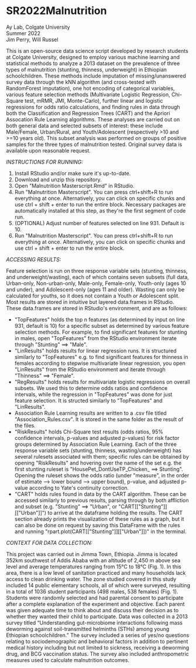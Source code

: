 # SR2022Malnutrition
Ay Lab, Colgate University\
Summer 2022\
Jim Perry, Will Russel

This is an open-source data science script developed by research students at Colgate University, designed to employ various machine learning and statistical methods to analyze a 2013 dataset on the prevalence of three types of malnutrition (stunting, thinness, underweight) in Ethiopian schoolchildren. These methods include imputation of missing/unanswered survey data through the kNN algorithm (and cross-tested with RandomForest imputation), one hot encoding of categorical variables, various feature selection methods (Multivariate Logistic Regression, Chi-Square test, mRMR, JMI, Monte-Carlo), further linear and logistic regressions for odds ratio calculations, and finding rules in data through both the  Classification and Regression Trees (CART) and the Apriori Assocation Rule Learning algorithms. These analyses are carried out on both general data and selected subsets of interest: these include Male/Female, Urban/Rural, and Youth/Adolescent (respectively >10 and >=10 years old). This subset analysis was performed on groups of positive samples for the three types of malnutrition tested. Original survey data is available upon reasonable request.

*INSTRUCTIONS FOR RUNNING:*

  1. Install RStudio and/or make sure it's up-to-date.
  2. Download and unzip this repository.
  3. Open "Malnutrition Masterscript.Rmd" in RStudio.
  4. Run "Malnutrition Masterscript". You can press ctrl+shift+R to run everything at once. Alternatively, you can click on specific chunks and use ctrl + shift + enter to run the entire block. Necessary packages are automatically installed at this step, as they're the first segment of code run.
  5. (OPTIONAL) Adjust number of features selected on line 931. Default is 10.
  6. Run "Malnutrition Masterscript". You can press ctrl+shift+R to run everything at once. Alternatively, you can click on specific chunks and use ctrl + shift + enter to run the entire block.

*ACCESSING RESULTS:*

Feature selection is run on three response variable sets (stunting, thinness, and underweight/wasting), each of which contains seven subsets (full data, Urban-only, Non-urban-only, Male-only, Female-only, Youth-only (ages 10 and under), and Adolescent-only (ages 11 and older). Wasting can only be calculated for youths, so it does not contain a Youth or Adolescent split. Most results are stored in intuitive but layered data.frames in RStudio. These data.frames are stored in RStudio's environment, and are as follows:
  - "TopFeatures" holds the top n features (as determined by input on line 931, default is 10) for a specific subset as determined by various feature selection methods. For example, to find significant features for stunting in males, open "TopFeatures" from the RStudio environment iterate through "Stunting" ==> "Male".
  - "LinResults" holds results for linear regression runs. It is structured similarly to "TopFeatures" e.g. to find significant features for thinness in females according to stepwise multivariate linear regression, you open "LinResults" from the RStudio environment and iterate through "Thinness" ==> "Female".
  - "RegResults" holds results for multivariate logistic regressions on overall subsets. We used this to determine odds ratios and confidence intervals, while the regression in "TopFeatures" was done for just feature selection. It is structed similarly to "TopFeatures" and "LinResults".
  - Association Rule Learning results are written to a .csv file titled "Association_Rules.csv". It is stored in the same folder as the result of the files.
  - "RiskResults" holds Chi-Square test results (odds ratios, 95% confidence intervals, p-values and adjusted p-values) for risk factor groups determined by Association Rule Learning. Each of the three response variable sets (stunting, thinness, wasting/underweight) has several rulesets associated with them; specific rules can be obtained by opening "RiskResults" and hovering over the name of the set e.g. the first stunting ruleset is "HousePet_DontUseTP_Chicken_ ==> Stunting". Opening the ruleset shows the odds ratio (under "measure", in the order of estimate --> lower bound --> upper bound), p-value, and adjusted p-value according to Yate's continuity correction.
  - "CART" holds rules found in data by the CART algorithm. These can be accessed similarly to previous results, parsing through by both affliction and subset (e.g. "Stunting" ==> "Urban", or "CART[["Stunting"]][["Urban"]]") to arrive at the dataframe holding the results. The CART section already prints the visualization of these rules as a graph, but it can also be done on request by saving this DataFrame with the rules and running "rpart.plot(CART[["Stunting"]][["Urban"]])" in the terminal.

*CONTEXT FOR DATA COLLECTION:*

This project was carried out in Jimma Town, Ethiopia. Jimma is located 352km southwest of Addis Ababa with an altitude of 2,450 m above sea level and average temperatures ranging from 15°C to 18°C (Fig. 1). In this area, there is a low level of sanitation practiced and many households lack access to clean drinking water. The zone studied covered in this study included 14 public elementary schools, all of which were surveyed, resulting in a total of 1036 student participants (498 males, 538 females) (Fig. 1). Students were randomly selected and had parental consent to participate after a complete explanation of the experiment and objective. Each parent was given adequate time to think about and discuss their decision as to whether they wanted their child to participate. Data was collected in a 2013 survey titled “Understanding gut-microbiome interactions following mass deworming against soil-transmitted helminths (STHs) among young Ethiopian schoolchildren.” The survey included a series of yes/no questions relating to sociodemographic and behavioral factors in addition to pertinent medical history including but not limited to sickness, receiving a deworming drug, and BCG vaccination status. The survey also included anthropometric measures used to calculate malnutrition outcomes.

